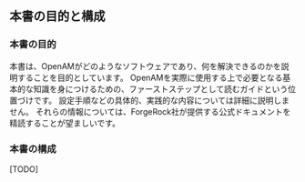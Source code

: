 ## 本書の目的と構成

### 本書の目的

本書は、OpenAMがどのようなソフトウェアであり、何を解決できるのかを説明することを目的としています。
OpenAMを実際に使用する上で必要となる基本的な知識を身につけるための、ファーストステップとして読むガイドという位置づけです。
設定手順などの具体的、実践的な内容については詳細に説明しません。
それらの情報については、ForgeRock社が提供する公式ドキュメントを精読することが望ましいです。

### 本書の構成

[TODO]
